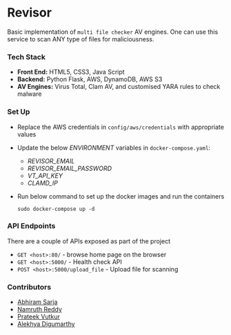 # Revisor
Basic implementation of `multi file checker` AV engines. One can use this service to scan ANY type of files for maliciousness.

### Tech Stack
  * **Front End:** HTML5, CSS3, Java Script
  * **Backend:** Python Flask, AWS, DynamoDB, AWS S3
  * **AV Engines:** Virus Total, Clam AV, and customised YARA rules to check malware

### Set Up

* Replace the AWS credentials in `config/aws/credentials` with appropriate values
* Update the below _ENVIRONMENT_ variables in `docker-compose.yaml`:
  * _REVISOR_EMAIL_
  * _REVISOR_EMAIL_PASSWORD_
  * _VT_API_KEY_
  * _CLAMD_IP_
* Run below command to set up the docker images and run the containers

  ```
  sudo docker-compose up -d
  ```

### API Endpoints
There are a couple of APIs exposed as part of the project
  * `GET <host>:80/` - browse home page on the browser
  * `GET <host>:5000/` - Health check API
  * `POST <host>:5000/upload_file` - Upload file for scanning

### Contributors
  - [Abhiram Sarja](https://www.linkedin.com/in/asarja)
  - [Namruth Reddy](https://www.linkedin.com/in/namruth-reddy/)
  - [Prateek Vutkur](https://www.linkedin.com/in/prateek-vutkur/)
  - [Alekhya Digumarthy](https://www.linkedin.com/in/alekhya-digumarthy/)


